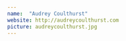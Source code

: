 ```yaml
---
name:  "Audrey Coulthurst"
website: http://audreycoulthurst.com
picture: audreycoulthurst.jpg
---
```

